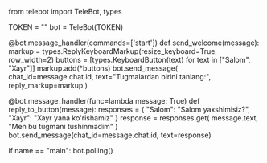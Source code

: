 from telebot import TeleBot, types

TOKEN = ""
bot = TeleBot(TOKEN)

@bot.message_handler(commands=['start'])
def send_welcome(message):
    markup = types.ReplyKeyboardMarkup(resize_keyboard=True, row_width=2)
    buttons = [types.KeyboardButton(text) for text in ["Salom", "Xayr"]]
    markup.add(*buttons)
    bot.send_message(
        chat_id=message.chat.id,
        text="Tugmalardan birini tanlang:",
        reply_markup=markup
    )

@bot.message_handler(func=lambda message: True)
def reply_to_button(message):
    responses = {
        "Salom": "Salom yaxshimisiz?",
        "Xayr": "Xayr yana ko'rishamiz"
    }
    response = responses.get(
        message.text,
        "Men bu tugmani tushinmadim"
    )
    bot.send_message(chat_id=message.chat.id, text=response)

if name == "main":
    bot.polling()

